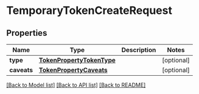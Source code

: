 # TemporaryTokenCreateRequest

## Properties
Name | Type | Description | Notes
------------ | ------------- | ------------- | -------------
**type** | [**TokenPropertyTokenType**](TokenPropertyTokenType.md) |  | [optional] 
**caveats** | [**TokenPropertyCaveats**](TokenPropertyCaveats.md) |  | [optional] 

[[Back to Model list]](../README.md#documentation-for-models) [[Back to API list]](../README.md#documentation-for-api-endpoints) [[Back to README]](../README.md)

